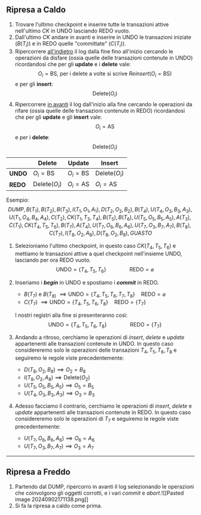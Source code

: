 ## Ripresa a Caldo

1. Trovare l'ultimo checkpoint e inserire tutte le transazioni attive nell'ultimo $CK$ in UNDO lasciando REDO vuoto.
2. Dall'ultimo $CK$ andare in avanti e inserire in UNDO le transazioni iniziate ($B(T_i)$) e in REDO quelle "committate" ($C(T_i)$).
3. Ripercorrere <u>all'indietro</u> il log dalla fine fino all'inizio cercando le operazioni da disfare (ossia quelle delle transazioni contenute in UNDO) ricordandosi che per gli **update** e i **delete** vale: $$O_i=\text{BS} \text{, per i delete a volte si scrive }Reinsert(O_i=\text{BS}) $$e per gli **insert**: $$\text{Delete}(O_i)$$
4. Ripercorrere <u>in avanti</u> il log dall'inizio alla fine cercando le operazioni da rifare (ossia quelle delle transazioni contenute in REDO) ricordandosi che per gli **update** e gli **insert** vale: $$O_i=\text{AS}$$ e per i **delete**: $$\text{Delete}(O_i)$$

|          | Delete               | Update          | Insert               |
| -------- | -------------------- | --------------- | -------------------- |
| **UNDO** | $O_i=\text{BS}$      | $O_i=\text{BS}$ | $\text{Delete}(O_i)$ |
| **REDO** | $\text{Delete}(O_i)$ | $O_i=\text{AS}$ | $O_i=\text{AS}$      |

Esempio:
$$DUMP,B(T_1),B(T_2),B(T_3),I(T_1,O_1,A_1),D(T_2,O_2,B_2),B(T_4),U(T_4,O_3,B_3,A_3),U(T_1,O_4,B_4,A_4),C(T_2),CK(T_1,T_3,T_4),B(T_5),B(T_6),U(T_5,O_5,B_5,A_5),A(T_3),C(T_1),CK(T_4,T_5,T_6),B(T_7),A(T_4),U(T_7,O_6,B_6,A_6),U(T_7,O_3,B_7,A_7),B(T_8),C(T_7),I(T_8,O_2,A_8),D(T_8,O_2,B_8),GUASTO$$
1. Selezioniamo l'ultimo checkpoint, in questo caso $CK(T_4,T_5,T_6)$ e mettiamo le transazioni attive a quel checkpoint nell'insieme UNDO, lasciando per ora REDO vuoto. $$\text{UNDO}=\{T_4,T_5,T_6\}\hspace{4em}\text{REDO}=\varnothing$$
2. Inseriamo i ***begin*** in UNDO e spostiamo i ***commit*** in REDO.
	- $B(T_7)$ e $B(T_{8)}$ $\implies\text{UNDO}=\{T_4,T_5,T_6,T_7,T_8\}\hspace{1em}\text{REDO}=\varnothing$
	- $C(T_7)$ $\implies\text{UNDO}=\{T_4,T_5,T_6,T_8\}\hspace{1em}\text{REDO}=\{T_7\}$
	
	I nostri registri alla fine si presenteranno così: $$\text{UNDO}=\{T_4,T_5,T_6,T_8\}\hspace{4em}\text{REDO}=\{T_7\}$$
3. Andando a ritroso, cerchiamo le operazioni di *insert*, *delete* e *update* appartenenti alle transazioni contenute in UNDO. In questo caso considereremo solo le operazioni delle transazioni $T_4,T_5,T_6,T_8$ e seguiremo le regole viste precedentemente:
	- $D(T_8,O_2,B_8)\implies O_2=B_8$
	- $I(T_8,O_2,A_8)\implies\text{Delete}(O_2)$
	- $U(T_5,O_5,B_5,A_5)\implies O_5=B_5$
	- $U(T_4,O_3,B_3,A_3)\implies O_3=B_3$
	
4. Adesso facciamo il contrario, cerchiamo le operazioni di *insert*, *delete* e *update* appartenenti alle transazioni contenute in REDO. In questo caso considereremo solo le operazioni di $T_7$ e seguiremo le regole viste precedentemente:
	- $U(T_7,O_6,B_6,A_6)\implies O_6=A_6$
	- $U(T_7,O_3,B_7,A_7)\implies O_3=A_7$
---
## Ripresa a Freddo

1. Partendo dal DUMP, ripercorro in avanti il log selezionando le operazioni che coinvolgono gli oggetti corrotti, e i vari *commit* e *abort*.![[Pasted image 20240902171138.png]]
2. Si fa la ripresa a caldo come prima.